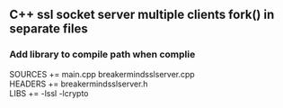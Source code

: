 ## C++ ssl socket server multiple clients fork() in separate files

### Add library to compile path when complie
SOURCES += main.cpp breakermindsslserver.cpp
<br>HEADERS += breakermindsslserver.h
<br>LIBS += -lssl -lcrypto
